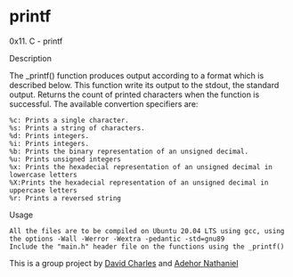 # printf
0x11. C - printf

Description

The _printf() function produces output according to a format which is described below. This function write its output to the stdout, the standard output. Returns the count of printed characters when the function is successful. The available convertion specifiers are:

    %c: Prints a single character.
    %s: Prints a string of characters.
    %d: Prints integers.
    %i: Prints integers.
    %b: Prints the binary representation of an unsigned decimal.
    %u: Prints unsigned integers
    %x: Prints the hexadecial representation of an unsigned decimal in lowercase letters
    %X:Prints the hexadecial representation of an unsigned decimal in uppercase letters
    %r: Prints a reversed string

Usage

    All the files are to be compiled on Ubuntu 20.04 LTS using gcc, using the options -Wall -Werror -Wextra -pedantic -std=gnu89
    Include the "main.h" header file on the functions using the _printf()

This is a group project by [David Charles](https://github.com/davidcharlie381) and [Adehor Nathaniel](https://github.com/Nathanabe)
